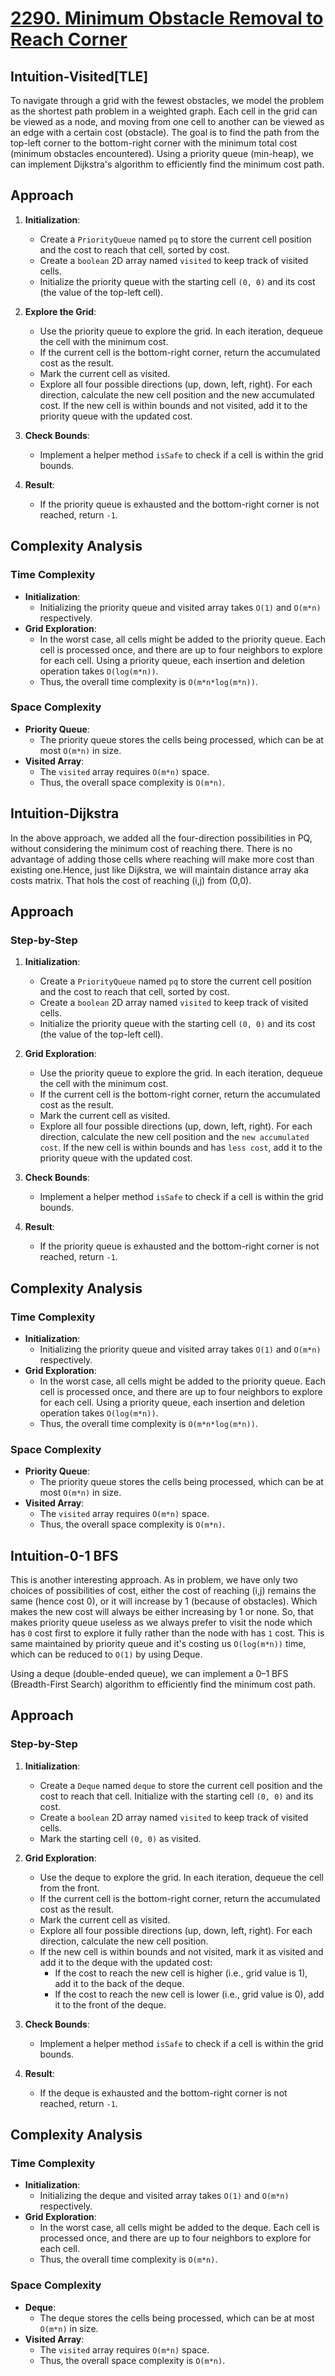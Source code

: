 # [ 2290. Minimum Obstacle Removal to Reach Corner](https://leetcode.com/problems/minimum-obstacle-removal-to-reach-corner/description)

## Intuition-Visited[TLE]

To navigate through a grid with the fewest obstacles, we model the problem as the shortest path problem in a weighted
graph. Each cell in the grid can be viewed as a node, and moving from one cell to another can be viewed as an edge with
a certain cost (obstacle). The goal is to find the path from the top-left corner to the bottom-right corner with the
minimum total cost (minimum obstacles encountered). Using a priority queue (min-heap), we can implement Dijkstra's
algorithm to efficiently find the minimum cost path.

## Approach

1. **Initialization**:
    - Create a `PriorityQueue` named `pq` to store the current cell position and the cost to reach that cell, sorted by
      cost.
    - Create a `boolean` 2D array named `visited` to keep track of visited cells.
    - Initialize the priority queue with the starting cell `(0, 0)` and its cost (the value of the top-left cell).

2. **Explore the Grid**:
    - Use the priority queue to explore the grid. In each iteration, dequeue the cell with the minimum cost.
    - If the current cell is the bottom-right corner, return the accumulated cost as the result.
    - Mark the current cell as visited.
    - Explore all four possible directions (up, down, left, right). For each direction, calculate the new cell position
      and the new accumulated cost. If the new cell is within bounds and not visited, add it to the priority queue with
      the updated cost.

3. **Check Bounds**:
    - Implement a helper method `isSafe` to check if a cell is within the grid bounds.

4. **Result**:
    - If the priority queue is exhausted and the bottom-right corner is not reached, return `-1`.

## Complexity Analysis

### Time Complexity

- **Initialization**:
    - Initializing the priority queue and visited array takes `O(1)` and `O(m*n)` respectively.
- **Grid Exploration**:
    - In the worst case, all cells might be added to the priority queue. Each cell is processed once, and there are up
      to four neighbors to explore for each cell. Using a priority queue, each insertion and deletion operation
      takes `O(log(m*n))`.
    - Thus, the overall time complexity is `O(m*n*log(m*n))`.

### Space Complexity

- **Priority Queue**:
    - The priority queue stores the cells being processed, which can be at most `O(m*n)` in size.
- **Visited Array**:
    - The `visited` array requires `O(m*n)` space.
    - Thus, the overall space complexity is `O(m*n)`.

## Intuition-Dijkstra

In the above approach, we added all the four-direction possibilities in PQ, without considering the minimum cost of
reaching there. There is no advantage of
adding those cells where reaching will make more cost than existing one.Hence, just like Dijkstra, we will maintain
distance array aka costs matrix.
That hols the cost of reaching (i,j) from (0,0).

## Approach

### Step-by-Step

1. **Initialization**:
    - Create a `PriorityQueue` named `pq` to store the current cell position and the cost to reach that cell, sorted by
      cost.
    - Create a `boolean` 2D array named `visited` to keep track of visited cells.
    - Initialize the priority queue with the starting cell `(0, 0)` and its cost (the value of the top-left cell).

2. **Grid Exploration**:
    - Use the priority queue to explore the grid. In each iteration, dequeue the cell with the minimum cost.
    - If the current cell is the bottom-right corner, return the accumulated cost as the result.
    - Mark the current cell as visited.
    - Explore all four possible directions (up, down, left, right). For each direction, calculate the new cell position
      and the `new accumulated cost`. If the new cell is within bounds and has `less cost`, add it to the priority queue
      with
      the updated cost.

3. **Check Bounds**:
    - Implement a helper method `isSafe` to check if a cell is within the grid bounds.

4. **Result**:
    - If the priority queue is exhausted and the bottom-right corner is not reached, return `-1`.

## Complexity Analysis

### Time Complexity

- **Initialization**:
    - Initializing the priority queue and visited array takes `O(1)` and `O(m*n)` respectively.
- **Grid Exploration**:
    - In the worst case, all cells might be added to the priority queue. Each cell is processed once, and there are up
      to four neighbors to explore for each cell. Using a priority queue, each insertion and deletion operation
      takes `O(log(m*n))`.
    - Thus, the overall time complexity is `O(m*n*log(m*n))`.

### Space Complexity

- **Priority Queue**:
    - The priority queue stores the cells being processed, which can be at most `O(m*n)` in size.
- **Visited Array**:
    - The `visited` array requires `O(m*n)` space.
    - Thus, the overall space complexity is `O(m*n)`.

## Intuition-0-1 BFS

This is another interesting approach. As in problem, we have only two choices of possibilities of cost, either the cost
of reaching (i,j) remains the same (hence cost 0),
or it will increase by 1 (because of obstacles). Which makes the new cost will always be either increasing by 1 or none.
So, that makes priority queue useless as we always prefer to visit the node which has `0` cost first to explore it fully
rather than the node with has `1` cost.
This is same maintained by priority queue and it's costing us `O(log(m*n))` time, which can be reduced to `O(1)` by
using Deque.

 Using a deque (double-ended queue), we can implement a 0–1 BFS (Breadth-First Search) algorithm to efficiently find the minimum
cost path.

## Approach

### Step-by-Step

1. **Initialization**:
    - Create a `Deque` named `deque` to store the current cell position and the cost to reach that cell. Initialize with
      the starting cell `(0, 0)` and its cost.
    - Create a `boolean` 2D array named `visited` to keep track of visited cells.
    - Mark the starting cell `(0, 0)` as visited.

2. **Grid Exploration**:
    - Use the deque to explore the grid. In each iteration, dequeue the cell from the front.
    - If the current cell is the bottom-right corner, return the accumulated cost as the result.
    - Mark the current cell as visited.
    - Explore all four possible directions (up, down, left, right). For each direction, calculate the new cell position.
    - If the new cell is within bounds and not visited, mark it as visited and add it to the deque with the updated
      cost:
        - If the cost to reach the new cell is higher (i.e., grid value is 1), add it to the back of the deque.
        - If the cost to reach the new cell is lower (i.e., grid value is 0), add it to the front of the deque.

3. **Check Bounds**:
    - Implement a helper method `isSafe` to check if a cell is within the grid bounds.

4. **Result**:
    - If the deque is exhausted and the bottom-right corner is not reached, return `-1`.

## Complexity Analysis

### Time Complexity

- **Initialization**:
    - Initializing the deque and visited array takes `O(1)` and `O(m*n)` respectively.
- **Grid Exploration**:
    - In the worst case, all cells might be added to the deque. Each cell is processed once, and there are up to four
      neighbors to explore for each cell.
    - Thus, the overall time complexity is `O(m*n)`.

### Space Complexity

- **Deque**:
    - The deque stores the cells being processed, which can be at most `O(m*n)` in size.
- **Visited Array**:
    - The `visited` array requires `O(m*n)` space. 
    - Thus, the overall space complexity is `O(m*n)`.



